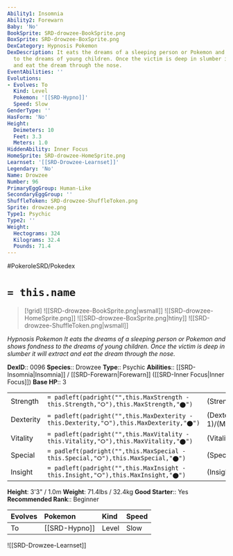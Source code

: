 ```yaml
---
Ability1: Insomnia
Ability2: Forewarn
Baby: 'No'
BookSprite: SRD-drowzee-BookSprite.png
BoxSprite: SRD-drowzee-BoxSprite.png
DexCategory: Hypnosis Pokemon
DexDescription: It eats the dreams of a sleeping person or Pokemon and shows fondness
  to the dreams of young children. Once the victim is deep in slumber it will extract
  and eat the dream through the nose.
EventAbilities: ''
Evolutions:
- Evolves: To
  Kind: Level
  Pokemon: '[[SRD-Hypno]]'
  Speed: Slow
GenderType: ''
HasForm: 'No'
Height:
  Deimeters: 10
  Feet: 3.3
  Meters: 1.0
HiddenAbility: Inner Focus
HomeSprite: SRD-drowzee-HomeSprite.png
Learnset: '[[SRD-Drowzee-Learnset]]'
Legendary: 'No'
Name: Drowzee
Number: 96
PrimaryEggGroup: Human-Like
SecondaryEggGroup: ''
ShuffleToken: SRD-drowzee-ShuffleToken.png
Sprite: drowzee.png
Type1: Psychic
Type2: ''
Weight:
  Hectograms: 324
  Kilograms: 32.4
  Pounds: 71.4
---
```


#PokeroleSRD/Pokedex

# `= this.name`

> [!grid]
> ![[SRD-drowzee-BookSprite.png|wsmall]]
> ![[SRD-drowzee-HomeSprite.png]]
> ![[SRD-drowzee-BoxSprite.png|htiny]]
> ![[SRD-drowzee-ShuffleToken.png|wsmall]]


*Hypnosis Pokemon*
*It eats the dreams of a sleeping person or Pokemon and shows fondness to the dreams of young children. Once the victim is deep in slumber it will extract and eat the dream through the nose.*

**DexID**:: 0096
**Species**:: Drowzee
**Type**:: Psychic
**Abilities**:: [[SRD-Insomnia|Insomnia]] / [[SRD-Forewarn|Forewarn]] ([[SRD-Inner Focus|Inner Focus]])
**Base HP**:: 3

|           |                                                                                        |                                          |
| --------- | -------------------------------------------------------------------------------------- | ---------------------------------------- |
| Strength  | `= padleft(padright("",this.MaxStrength - this.Strength,"⭘"),this.MaxStrength,"⬤")`    | (Strength::2)/(MaxStrength::4)   |
| Dexterity | `= padleft(padright("",this.MaxDexterity - this.Dexterity,"⭘"),this.MaxDexterity,"⬤")` | (Dexterity:: 1)/(MaxDexterity::3) |
| Vitality  | `= padleft(padright("",this.MaxVitality - this.Vitality,"⭘"),this.MaxVitality,"⬤")`    | (Vitality::2)/(MaxVitality::4)   |
| Special   | `= padleft(padright("",this.MaxSpecial - this.Special,"⭘"),this.MaxSpecial,"⬤")`       | (Special::1)/(MaxSpecial::3)     |
| Insight   | `= padleft(padright("",this.MaxInsight - this.Insight,"⭘"),this.MaxInsight,"⬤")`       | (Insight::2)/(MaxInsight::5)     |

**Height**: 3'3" / 1.0m
**Weight**: 71.4lbs / 32.4kg
**Good Starter**:: Yes
**Recommended Rank**:: Beginner

| Evolves   | Pokemon       | Kind   | Speed   |
|:----------|:--------------|:-------|:--------|
| To        | [[SRD-Hypno]] | Level  | Slow    |

![[SRD-Drowzee-Learnset]]